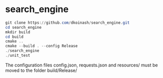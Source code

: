 # search_engine

```powershell
git clone https://github.com/dkoinash/search_engine.git
cd search_engine
mkdir build
cd build
cmake ..
cmake --build . --config Release
./search_engine
./unit_test
```

The configuration files config.json, requests.json and resources/ must be moved to the folder build/Release/